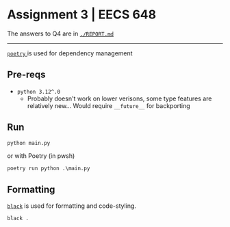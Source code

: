 # Assignment 3 | EECS 648

The answers to Q4 are in [`./REPORT.md`](./REPORT.md)

---

[ `poetry` ](https://python-poetry.org/) is used for dependency management

## Pre-reqs

* `python 3.12^.0`
  * Probably doesn't work on lower verisons, some type features are relatively new... Would require `__future__` for backporting

## Run

```sh
python main.py
```

or with Poetry (in pwsh)
```pwsh
poetry run python .\main.py
```

<!-- ## Tests

Test cases are written using [ `unittest` ](https://docs.python.org/3/library/unittest.html) for testing. The tests can be found in [ `./tests` ](tests).

Run tests with python tests/main.py -v -->

## Formatting
[`black`](https://github.com/psf/black) is used for formatting and code-styling.

```sh
black .
```